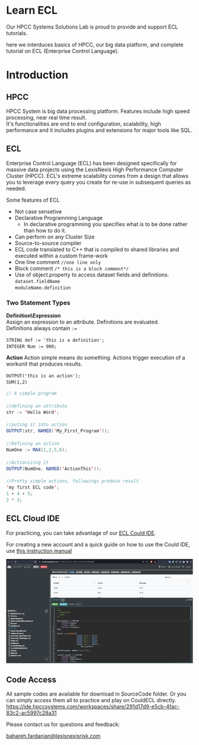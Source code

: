 # Learn ECL

Our HPCC Systems Solutions Lab is proud to provide and support ECL tutorials.

here we interduces basics of HPCC, our big data platform, and complete tutorial on ECL (Enterprise Control Language).

# Introduction

## HPCC

HPCC System is big data processing platform. Features include high speed processing, near real time result.\
It's functionalities are end to end configuration, scalability, high performance and it includes plugins and extensions for major tools like SQL.

## ECL

Enterprise Control Language (ECL) has been designed specifically for massive data projects using the LexisNexis High Performance Computer Cluster (HPCC). ECL's extreme scalability comes from a design that allows you to leverage
every query you create for re-use in subsequent queries as needed.

Some features of ECL

- Not case sensetive
- Declarative Programming Language
  - In declarative programming you specifies what is to be done rather than how to do it.
- Can perform on any Cluster Size
- Source-to-source compiler
- ECL code translated to C++ that is compiled to shared libraries and executed within a custom frame-work
- One line comment `//one line only`
- Block comment `/* this is a block comment*/`
- Use of object.property to access dataset fields and definitions.
  `dataset.fieldName`\
  `moduleName.definition`

### Two Statement Types

**Definition\Expression**\
Assign an expression to an attribute. Definitions are evaluated.\
Definitions always contain `:=`

`STRING def := 'this is a definition';`\
`INTEGER Num := 900;`

**Action**
Action simple means do something. Actions trigger execution of a workunit that produces
results.

`OUTPUT('this is an action');`\
`SUM(1,2)`

```java
// A simple program

//defining an attribute
str := 'Hello Word';

//puting it into action
OUTPUT(str, NAMED('My_First_Program'));

//Defining an action
NumOne := MAX(1,2,5,6);

//Actionizing it
OUTPUT(NumOne, NAMED('ActionThis'));

//Pretty simple actions, followings produce result
'my first ECL code';
1 + 4 + 5;
2 * 3;

```

## ECL Cloud IDE

For practicing, you can take advantage of our [ECL Could IDE](https://ide.hpccsystems.com/auth/login).

For creating a new account and a quick guide on how to use the Could IDE, use
[this instruction manual](/references/cloudide_setup.md)

<!-- ![ Cloud IDE screenshot](./Images/cloudIDE.jpg) -->
<img width="600" alt="portfolio_view" src="Images/cloudIDE.jpg">

## Code Access

All sample codes are available for download in SourceCode folder.
Or you can simply access them all to practice and play on CouldECL directly.
https://ide.hpccsystems.com/workspaces/share/291d17d9-e5cb-4fac-83c2-ac5997c28a31

Please contact us for questions and feedback:

bahareh.fardanian@lexisnexisrisk.com
